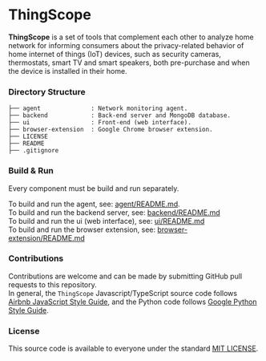 # ThingScope
**ThingScope** is a set of tools that complement each other to analyze home network for informing consumers about the privacy-related behavior of home
internet of things (IoT) devices, such as security cameras, thermostats, smart TV and smart
speakers, both pre-purchase and when the device is installed in their home.

### Directory Structure
```
├── agent              : Network monitoring agent.
├── backend            : Back-end server and MongoDB database.
├── ui                 : Front-end (web interface).
├── browser-extension  : Google Chrome browser extension.
├── LICENSE
├── README
├── .gitignore
```

### Build & Run
Every component must be build and run separately.

To build and run the agent, see: [agent/README.md](https://github.com/irtlab/thingscope/tree/master/agent#readme).<br/>
To build and run the backend server, see: [backend/README.md](https://github.com/irtlab/thingscope/tree/master/backend#readme)<br/>
To build and run the ui (web interface), see: [ui/README.md](https://github.com/irtlab/thingscope/tree/master/ui#readme)<br/>
To build and run the browser extension, see: [browser-extension/README.md](https://github.com/irtlab/thingscope/tree/master/browser-extension#readme)<br/>

### Contributions
Contributions are welcome and can be made by submitting GitHub pull requests
to this repository.  
In general, the `ThingScope` Javascript/TypeScript source code follows [Airbnb JavaScript Style Guide](https://github.com/airbnb/javascript), and the Python code follows [Google Python Style Guide](https://google.github.io/styleguide/pyguide.html).


### License
This source code is available to everyone under the standard
[MIT LICENSE](https://github.com/irtlab/thingscope/blob/master/LICENSE).

